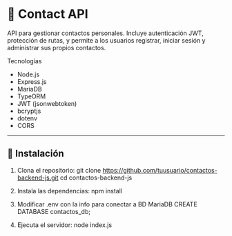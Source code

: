 # 📇 Contact API

API para gestionar contactos personales. Incluye autenticación JWT, protección de rutas, y permite a los usuarios registrar, iniciar sesión y administrar sus propios contactos.

Tecnologías 
- Node.js
- Express.js
- MariaDB
- TypeORM
- JWT (jsonwebtoken)
- bcryptjs
- dotenv
- CORS

---

## 🔧 Instalación

1. Clona el repositorio:
git clone https://github.com/tuusuario/contactos-backend-js.git
cd contactos-backend-js

2. Instala las dependencias:
npm install

3. Modificar .env con la info para conectar a BD MariaDB
 CREATE DATABASE contactos_db;

4. Ejecuta el servidor:
node index.js
